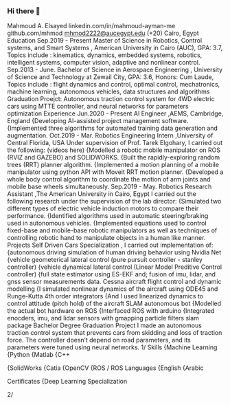 ### Hi there 👋
Mahmoud A. Elsayed
linkedin.com/in/mahmoud-ayman-me
github.com/mhmod
mhmod2222@aucegypt.edu
(+20)
Cairo, Egypt
Education
Sep.2019 -
Present
Master of Science in Robotics, Control systems, and Smart Systems ,
American University in Cairo (AUC),
GPA: 3.7,
Topics include : kinematics, dynamics, embedded systems, robotics, intelligent systems, computer
vision, adaptive and nonlinear control.
Sep.2013 -
June.
Bachelor of Science in Aerospace Engineering ,
University of Science and Technology at Zewail City,
GPA: 3.6, Honors: Cum Laude,
Topics include : flight dynamics and control, optimal control, mechatronics, machine learning,
autonomous vehicles, data structures and algorithms
Graduation Proejct: Autonomous traction control system for 4WD electric cars using MTTE controller,
and neural networks for parameters optimization
Experience
Jun.2020 -
Present
AI Engineer ,AEMS, Cambridge, England
{Developing AI-assisted project management software.
{Implemented three algorithms for automated training data generation and augmentation.
Oct.2019 -
Mar.
Robotics Engineering Intern ,University of Central Florida, USA
Under supervision of Prof. Tarek Elgohary, I carried out the following: (videos here)
{Modelled a robotic mobile manipulator on ROS (RVIZ and GAZEBO) and SOLIDWORKS.
{Built the rapidly-exploring random trees (RRT) planner algorithm.
{Implemented a motion planning of a mobile manipulator using python API with Moveit RRT motion
planner.
{Developed a whole body control algorithm to coordinate the motion of arm joints and mobile base wheels
simultaneously.
Sep.2019 -
May.
Robotics Research Assistant ,The American University in Cairo, Egypt
I carried out the following research under the supervision of the lab director:
{Simulated two different types of electric vehicle induction motors to compare their performance.
{Identified algorithms used in automatic steering/braking used in autonomous vehicles.
{Implemented equations used to control fixed-base and mobile-base robotic manipulators as well as
techniques of controlling robotic hand to manipulate objects in a human like manner.
Projects
Self Driven Cars Specialization ,
I carried out implementation of:
{autonomous driving simulation of human driving behavior using Nvidia Net
{vehicle geometerical lateral control (pure pursuit controller - stanley controller)
{vehicle dynamical lateral control (Linear Model Preditive Control controller)
{full state estimator using ES-EKF and; fusion of imu, lidar, and gnss sensor measurements data.
Cessna aircraft flight control and dynamic modelling
{I simulated nonlinear dynamics of the aircraft using ODE45 and Runge-Kutta 4th order integrators
{And I used linearized dynamics to control attitude (pitch hold) of the aircraft
SLAM autonomous bot
{Modelled the actual bot hardware on ROS
{Interfaced ROS with arduino
{Integrated enocders, imu, and lidar sensors with gmapping particle filters slam package
Bachelor Degree Graduation Project
I made an autonomous traction control system that prevents cars from skidding and loss of traction force.
The controller doesn’t depend on road parameters, and its parameters were tuned using neural networks.
1/
Skills
{Machine Learning
{Python
{Matlab
{C++

{SolidWorks
{Catia
{OpenCV
{ROS / ROS
Languages
{English {Arabic

Certificates
{Deep Learning Specialization

2/
